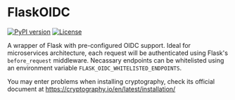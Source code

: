 # FlaskOIDC
[![PyPI version](https://badge.fury.io/py/flaskoidc.svg)](https://badge.fury.io/py/flaskoidc)
[![License](http://img.shields.io/:license-Apache%202-blue.svg)](LICENSE)

A wrapper of Flask with pre-configured OIDC support. Ideal for microservices architecture, each request will be authenticated using Flask's `before_request` middleware. Necassary endpoints can be whitelisted using an environment variable `FLASK_OIDC_WHITELISTED_ENDPOINTS`. 



You may enter problems when installing cryptography, check its official document at https://cryptography.io/en/latest/installation/

